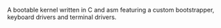 A bootable kernel written in C and asm featuring a custom bootstrapper, keyboard drivers and terminal drivers.
